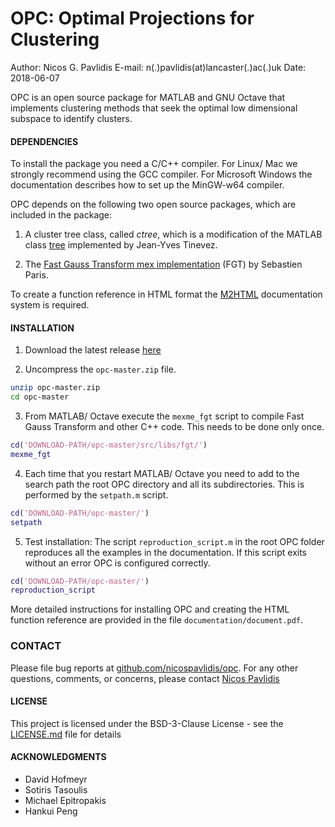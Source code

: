 OPC: Optimal Projections for Clustering
=====================


Author: Nicos G. Pavlidis
E-mail: n(.)pavlidis(at)lancaster(.)ac(.)uk
Date:     2018-06-07

OPC is an open source package for MATLAB and GNU Octave that implements
clustering methods that seek the optimal low dimensional subspace to identify
clusters.


#### DEPENDENCIES

To install the package you need a C/C++ compiler. For Linux/ Mac we strongly
recommend using the GCC compiler. For Microsoft Windows the documentation
describes how to set up the MinGW-w64 compiler.

OPC depends on the following two open source packages, which are included in the package:

1. A cluster tree class, called _ctree_, which is a modification of the MATLAB class [tree](https://tinevez.github.io/matlab-tree/)
implemented by Jean-Yves Tinevez.

2. The [Fast Gauss Transform mex implementation](https://uk.mathworks.com/matlabcentral/fileexchange/17438-fast-gaussian-transform-mex-implementation?focused=5194134&tab=example)
(FGT) by Sebastien Paris.

To create a function reference in HTML format the 
[M2HTML](https://github.com/pdollar/toolbox/tree/master/external/m2html)
documentation system is required.

#### INSTALLATION

1. Download the latest release [here](https://github.com/nicospavlidis/opc/)

2. Uncompress the `opc-master.zip` file.

``` bash
unzip opc-master.zip
cd opc-master
```

3. From MATLAB/ Octave execute the `mexme_fgt` script to compile Fast Gauss Transform and other C++ code. This needs to be done
only once.

``` matlab
cd('DOWNLOAD-PATH/opc-master/src/libs/fgt/')
mexme_fgt
```

4. Each time that you restart MATLAB/ Octave you need to add to the search path the root OPC directory and all its subdirectories.
This is performed by the `setpath.m` script.

``` matlab
cd('DOWNLOAD-PATH/opc-master/')
setpath
```

5. Test installation: The script `reproduction_script.m` 
in the root OPC folder reproduces all the examples in the documentation. If this script
exits without an error OPC is configured correctly.

``` matlab
cd('DOWNLOAD-PATH/opc-master/')
reproduction_script
```

More detailed instructions for installing OPC and creating the HTML function reference
are provided in the file `documentation/document.pdf`.

### CONTACT

Please file bug reports at [github.com/nicospavlidis/opc](https://github.com/nicospavlidis/opc/).
For any other questions, comments, or concerns, please contact [Nicos Pavlidis](http://www.lancaster.ac.uk/lums/people/nicos-pavlidis/)

#### LICENSE

This project is licensed under the BSD-3-Clause License - see the [LICENSE.md](LICENSE.md) file for details

#### ACKNOWLEDGMENTS

* David Hofmeyr
* Sotiris Tasoulis
* Michael Epitropakis
* Hankui Peng
